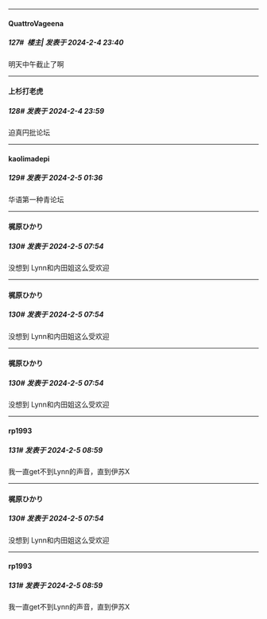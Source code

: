 
*****

####  QuattroVageena  
##### 127#         楼主| 发表于 2024-2-4 23:40

明天中午截止了啊


*****

####  上杉打老虎  
##### 128#       发表于 2024-2-4 23:59

迫真円批论坛


*****

####  kaolimadepi  
##### 129#       发表于 2024-2-5 01:36

华语第一种青论坛


*****

####  梶原ひかり  
##### 130#       发表于 2024-2-5 07:54

没想到 Lynn和内田姐这么受欢迎


*****

####  梶原ひかり  
##### 130#       发表于 2024-2-5 07:54

没想到 Lynn和内田姐这么受欢迎


*****

####  梶原ひかり  
##### 130#       发表于 2024-2-5 07:54

没想到 Lynn和内田姐这么受欢迎


*****

####  rp1993  
##### 131#       发表于 2024-2-5 08:59

我一直get不到Lynn的声音，直到伊苏X


*****

####  梶原ひかり  
##### 130#       发表于 2024-2-5 07:54

没想到 Lynn和内田姐这么受欢迎

*****

####  rp1993  
##### 131#       发表于 2024-2-5 08:59

我一直get不到Lynn的声音，直到伊苏X

